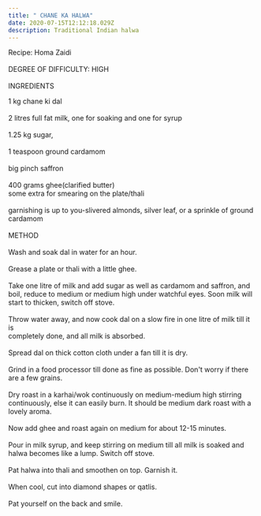 ```yaml
---
title: " CHANE KA HALWA"
date: 2020-07-15T12:12:18.029Z
description: Traditional Indian halwa
---
```

 Recipe: Homa Zaidi\
  \
  DEGREE OF DIFFICULTY: HIGH\
  \
  INGREDIENTS

  1 kg chane ki dal\
  \
  2 litres full fat milk, one for soaking and one for syrup\
  \
  1.25 kg sugar,\
  \
  1 teaspoon ground cardamom\
  \
  big pinch saffron\
  \
  400 grams ghee(clarified butter)\
  some extra for smearing on the plate/thali\
  \
  garnishing is up to you-slivered almonds, silver leaf, or a sprinkle of ground cardamom\
  \
  METHOD\
  \
  Wash and soak dal in water for an hour.\
  \
  Grease a plate or thali with a little ghee.\
  \
  Take one litre of milk and add sugar as well as cardamom and saffron, and boil, reduce to medium or medium high under watchful eyes. Soon milk will start to thicken, switch off stove.\
  \
  Throw water away, and now cook dal on a slow fire in one litre of milk till it is\
  completely done, and all milk is absorbed.\
  \
  Spread dal on thick cotton cloth under a fan till it is dry.\
  \
  Grind in a food processor till done as fine as possible. Don't worry if there are a few grains.\
  \
  Dry roast in a karhai/wok continuously on medium-medium high stirring continuously, else it can easily burn. It should be medium dark roast with a lovely aroma.\
  \
  Now add ghee and roast again on medium for about 12-15 minutes.\
  \
  Pour in milk syrup, and keep stirring on medium till all milk is soaked and halwa becomes like a lump. Switch off stove.\
  \
  Pat halwa into thali and smoothen on top. Garnish it.\
  \
  When cool, cut into diamond shapes or qatlis.\
  \
  Pat yourself on the back and smile.